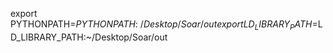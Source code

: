 export PYTHONPATH=$PYTHONPATH:~/Desktop/Soar/out
export LD_LIBRARY_PATH=$LD_LIBRARY_PATH:~/Desktop/Soar/out
